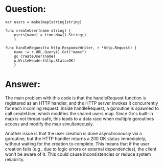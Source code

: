 # Question:
```golang
var users = make(map[string]string)

func createUser(name string) {
    users[name] = time.Now().String()
    }

func handleRequest(w http.ResponseWriter, r *http.Request) {
    name := r.URL.Query().Get("name")
    go createUser(name)
    w.WriteHeader(http.StatusOK)
    }
```

# Answer:
The main problem with this code is that the handleRequest function is registered as an HTTP handler, and the HTTP server invokes it concurrently for each incoming request. Inside handleRequest, a goroutine is spawned to call createUser, which modifies the shared users map. Since Go's built-in map is not thread-safe, this leads to a data race when multiple goroutines access and modify the map simultaneously.

Another issue is that the user creation is done asynchronously via a goroutine, but the HTTP handler returns a 200 OK status immediately, without waiting for the creation to complete. This means that if the user creation fails (e.g., due to logic errors or external dependencies), the client won’t be aware of it. This could cause inconsistencies or reduce system reliability.